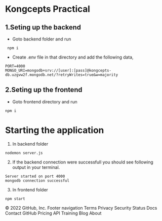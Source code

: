 

# Kongcepts Practical 

## 1.Seting up the backend

- Goto backend folder and run

```
 npm i
```

- Create .env file in that directory and add the following data,

```
PORT=4000
MONGO_URI=mongodb+srv://[user]:[pass]@kongcepts-db.uzgvw2f.mongodb.net/?retryWrites=true&w=majority
```

## 2.Seting up the frontend

- Goto frontend directory and run

```
npm i
```

# Starting the application

1. In backend folder

```
nodemon server.js
```

2. If the backend connection were successfull you should see following output in your terminal.

```
Server started on port 4000
mongodb connection successful
```

3. In frontend folder

```
npm start
```


© 2022 GitHub, Inc.
Footer navigation
Terms
Privacy
Security
Status
Docs
Contact GitHub
Pricing
API
Training
Blog
About
